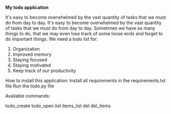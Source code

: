 **My todo application**

It's easy to become overwhelmed by the vast quantity of tasks that we must do from day to day. It's easy to become overwhelmed by the vast quantity of tasks that we must do from day to day. 
Sometimes we have so many things to do, that we may even lose track of some loose ends and forget to do important things.  We need a todo list for:
1. Organization
2. Improved memory
3. Staying focused
4. Staying motivated
5. Keep track of our productivity


How to install this application:
Install all requirements in the requirements.txt file
Run the todo.py file


Available commands:

todo_create
todo_open
list
items_list
del
del_items

